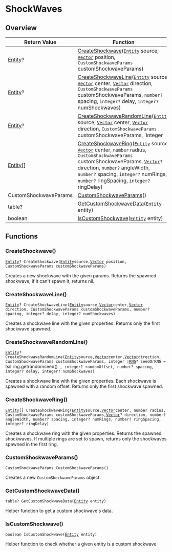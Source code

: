 # ShockWaves

## Overview

| Return Value | Function |
| - | - |
| [Entity](https://wofsauge.github.io/IsaacDocs/rep/Entity.html)? | [CreateShockwave](shockwaves.md#createshockwave)([`Entity`](https://wofsauge.github.io/IsaacDocs/rep/Entity.html) source, [`Vector`](https://wofsauge.github.io/IsaacDocs/rep/Vector.html) position, `CustomShockwaveParams` customShockwaveParams) |
| [Entity](https://wofsauge.github.io/IsaacDocs/rep/Entity.html)? | [CreateShockwaveLine](shockwaves.md#createshockwaveline)([`Entity`](https://wofsauge.github.io/IsaacDocs/rep/Entity.html) source, [`Vector`](https://wofsauge.github.io/IsaacDocs/rep/Vector.html) center, [`Vector`](https://wofsauge.github.io/IsaacDocs/rep/Vector.html) direction, `CustomShockwaveParams` customShockwaveParams, `number?` spacing, `integer?` delay, `integer?` numShockwaves) |
| [Entity](https://wofsauge.github.io/IsaacDocs/rep/Entity.html)? | [CreateShockwaveRandomLine](shockwaves.md#createshockwaverandomline)([`Entity`](https://wofsauge.github.io/IsaacDocs/rep/Entity.html) source, [`Vector`](https://wofsauge.github.io/IsaacDocs/rep/Vector.html) center, [`Vector`](https://wofsauge.github.io/IsaacDocs/rep/Vector.html) direction, `CustomShockwaveParams` customShockwaveParams, `integer | `[`RNG`](https://wofsauge.github.io/IsaacDocs/rep/RNG.html)`?` seedOrRNG =  `tsil.rng.getrandomseed()` , `integer?` randomOffset, `number?` spacing, `integer?` delay, `integer?` numShockwaves) |
| [Entity](https://wofsauge.github.io/IsaacDocs/rep/Entity.html)\[] | [CreateShockwaveRing](shockwaves.md#createshockwavering)([`Entity`](https://wofsauge.github.io/IsaacDocs/rep/Entity.html) source, [`Vector`](https://wofsauge.github.io/IsaacDocs/rep/Vector.html) center, `number` radius, `CustomShockwaveParams` customShockwaveParams, [`Vector`](https://wofsauge.github.io/IsaacDocs/rep/Vector.html)`?` direction, `number?` angleWidth, `number?` spacing, `integer?` numRings, `number?` ringSpacing, `integer?` ringDelay) |
| CustomShockwaveParams | [CustomShockwaveParams](shockwaves.md#customshockwaveparams)() |
| table? | [GetCustomShockwaveData](shockwaves.md#getcustomshockwavedata)([`Entity`](https://wofsauge.github.io/IsaacDocs/rep/Entity.html) entity) |
| boolean | [IsCustomShockwave](shockwaves.md#iscustomshockwave)([`Entity`](https://wofsauge.github.io/IsaacDocs/rep/Entity.html) entity) |

## Functions

### CreateShockwave()

[`Entity`](https://wofsauge.github.io/IsaacDocs/rep/Entity.html)`? CreateShockwave(`[`Entity`](https://wofsauge.github.io/IsaacDocs/rep/Entity.html)` source, `[`Vector`](https://wofsauge.github.io/IsaacDocs/rep/Vector.html)` position, CustomShockwaveParams customShockwaveParams)`

Creates a new shockwave with the given params. 
Returns the spawned shockwave, if it can't spawn it, returns nil. 

### CreateShockwaveLine()

[`Entity`](https://wofsauge.github.io/IsaacDocs/rep/Entity.html)`? CreateShockwaveLine(`[`Entity`](https://wofsauge.github.io/IsaacDocs/rep/Entity.html)` source, `[`Vector`](https://wofsauge.github.io/IsaacDocs/rep/Vector.html)` center, `[`Vector`](https://wofsauge.github.io/IsaacDocs/rep/Vector.html)` direction, CustomShockwaveParams customShockwaveParams, number? spacing, integer? delay, integer? numShockwaves)`

Creates a shockwave line with the given properties. 
Returns only the first shockwave spawned. 

### CreateShockwaveRandomLine()

[`Entity`](https://wofsauge.github.io/IsaacDocs/rep/Entity.html)`? CreateShockwaveRandomLine(`[`Entity`](https://wofsauge.github.io/IsaacDocs/rep/Entity.html)` source, `[`Vector`](https://wofsauge.github.io/IsaacDocs/rep/Vector.html)` center, `[`Vector`](https://wofsauge.github.io/IsaacDocs/rep/Vector.html)` direction, CustomShockwaveParams customShockwaveParams, integer | `[`RNG`](https://wofsauge.github.io/IsaacDocs/rep/RNG.html)`? seedOrRNG =  `tsil.rng.getrandomseed()` , integer? randomOffset, number? spacing, integer? delay, integer? numShockwaves)`

Creates a shockwave line with the given properties. Each shockwave is spawned with a random offset. 
Returns only the first shockwave spawned. 

### CreateShockwaveRing()

[`Entity`](https://wofsauge.github.io/IsaacDocs/rep/Entity.html)`[] CreateShockwaveRing(`[`Entity`](https://wofsauge.github.io/IsaacDocs/rep/Entity.html)` source, `[`Vector`](https://wofsauge.github.io/IsaacDocs/rep/Vector.html)` center, number radius, CustomShockwaveParams customShockwaveParams, `[`Vector`](https://wofsauge.github.io/IsaacDocs/rep/Vector.html)`? direction, number? angleWidth, number? spacing, integer? numRings, number? ringSpacing, integer? ringDelay)`

Creates a shockwave ring with the given properties. 
Returns the spawned shockwaves. If multiple rings are set to spawn, returns only the shockwaves spawned in the first ring. 

### CustomShockwaveParams()

`CustomShockwaveParams CustomShockwaveParams()`

Creates a new `CustomShockwaveParams` object. 

### GetCustomShockwaveData()

`table? GetCustomShockwaveData(`[`Entity`](https://wofsauge.github.io/IsaacDocs/rep/Entity.html)` entity)`

Helper function to get a custom shockwave's data. 

### IsCustomShockwave()

`boolean IsCustomShockwave(`[`Entity`](https://wofsauge.github.io/IsaacDocs/rep/Entity.html)` entity)`

Helper function to check whether a given entity is a custom shockwave. 

